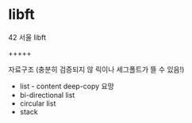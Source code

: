 # libft

42 서울 libft

+++++

자료구조 (충분히 검증되지 않 릭이나 세그폴트가 뜰 수 있음!)
* list - content deep-copy 요망
* bi-directional list
* circular list
* stack
